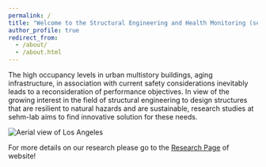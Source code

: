 ```yaml
---
permalink: /
title: "Welcome to the Structural Engineering and Health Monitoring (sehm) Lab at LMU!"
author_profile: true
redirect_from: 
  - /about/
  - /about.html
---
```


The high occupancy levels in urban multistory buildings, aging infrastructure, in association with current safety considerations inevitably leads to a reconsideration of performance objectives. In view of the growing interest in the field of structural engineering to design structures that are resilient to natural hazards and are sustainable, research studies at sehm-lab aims to find innovative solution for these needs. 

![Aerial view of Los Angeles](https://github.com/user-attachments/assets/76f3c751-5b8a-4478-ac53-ecf873149189)


For more details on our research please go to the [Research Page](https://aghagholizadeh.github.io/research/) of website!



<!---  Getting started
# ======  -->


